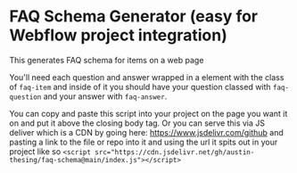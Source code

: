 # FAQ Schema Generator (easy for Webflow project integration)
This generates FAQ schema for items on a web page

You'll need each question and answer wrapped in a element with the class of `faq-item` and inside of it you should have your question classed with `faq-question` and your answer with `faq-answer`.

You can copy and paste this script into your project on the page you want it on and put it above the closing body tag. Or you can serve this via JS deliver which is a CDN by going here: https://www.jsdelivr.com/github and pasting a link to the file or repo into it and using the url it spits out in your project like so `<script src="https://cdn.jsdelivr.net/gh/austin-thesing/faq-schema@main/index.js"></script>`
